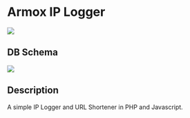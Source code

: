# Armox IP Logger
![](https://github.com/ClementMichaux/simple-iplogger-and-url-shortener/blob/main/demo.gif)

## DB Schema
![](https://github.com/ClementMichaux/simple-iplogger-and-url-shortener/blob/main/db_schema.png)

## Description
A simple IP Logger and URL Shortener in PHP and Javascript.
